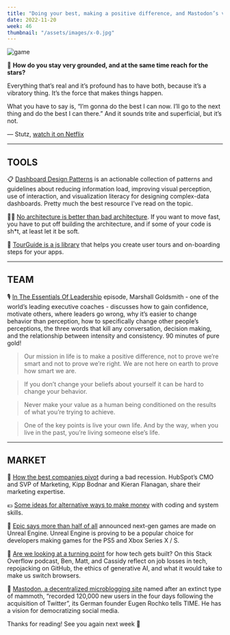 ```yaml
---
title: "Doing your best, making a positive difference, and Mastodon’s vision"
date: 2022-11-20
week: 46
thumbnail: "/assets/images/x-0.jpg"
---
```


![game](/assets/images/x-0.jpg)

💬 **How do you stay very grounded, and at the same time reach for the stars?**

Everything that’s real and it’s profound has to have both, because it’s a vibratory thing. It’s the force that makes things happen. 

What you have to say is, “I’m gonna do the best I can now. I’ll go to the next thing and do the best I can there.” And it sounds trite and superficial, but it’s not. 

— Stutz, [watch it on Netflix](https://www.netflix.com/browse?jbv=81387962)

---

## TOOLS

📋 [Dashboard Design Patterns](https://dashboarddesignpatterns.github.io/) is an actionable collection of patterns and guidelines about reducing information load, improving visual perception, use of interaction, and visualization literacy for designing complex-data dashboards. Pretty much the best resource I've read on the topic.

👨‍💻 [No architecture is better than bad architecture](https://rogovoy.me/blog/no-architecture?utm_source=makersmansion). If you want to move fast, you have to put off building the architecture, and if some of your code is sh\*t, at least let it be soft.

🖖 [TourGuide is a js library](https://github.com/sjmc11/tourguide-js) that helps you create user tours and on-boarding steps for your apps.

---

## TEAM

🎙️ [In The Essentials Of Leadership](https://www.youtube.com/watch?v=LFhyL4pqqc8) episode, Marshall Goldsmith - one of the world’s leading executive coaches - discusses how to gain confidence, motivate others, where leaders go wrong, why it’s easier to change behavior than perception, how to specifically change other people’s perceptions, the three words that kill any conversation, decision making, and the relationship between intensity and consistency. 90 minutes of pure gold!

> Our mission in life is to make a positive difference, not to prove we’re smart and not to prove we’re right. We are not here on earth to prove how smart we are.

> If you don’t change your beliefs about yourself it can be hard to change your behavior.

> Never make your value as a human being conditioned on the results of what you’re trying to achieve. 

> One of the key points is live your own life. And by the way, when you live in the past, you’re living someone else’s life.

---

## MARKET

🎥 [How the best companies pivot](https://www.youtube.com/watch?v=MTypPo4T6t0) during a bad recession. HubSpot’s CMO and SVP of Marketing, Kipp Bodnar and Kieran Flanagan, share their marketing expertise.

💶 [Some ideas for alternative ways to make money](https://news.ycombinator.com/item?id=33619650) with coding and system skills.

👾 [Epic says more than half of all](https://www.theverge.com/2022/11/15/23454055/epic-games-unreal-engine-ps5-xbox-series-x-s-next-gen-game) announced next-gen games are made on Unreal Engine. Unreal Engine is proving to be a popular choice for developers making games for the PS5 and Xbox Series X / S.

👀 [Are we looking at a turning point](https://stackoverflow.blog/2022/11/11/another-hard-week-of-layoffs-in-tech-ep-505/) for how tech gets built? On this Stack Overflow podcast, Ben, Matt, and Cassidy reflect on job losses in tech, repojacking on GitHub, the ethics of generative AI, and what it would take to make us switch browsers.

🧐 [Mastodon, a decentralized microblogging site](https://time.com/6229230/mastodon-eugen-rochko-interview/) named after an extinct type of mammoth, “recorded 120,000 new users in the four days following the acquisition of Twitter”, its German founder Eugen Rochko tells TIME. He has a vision for democratizing social media.

Thanks for reading! See you again next week 🫶